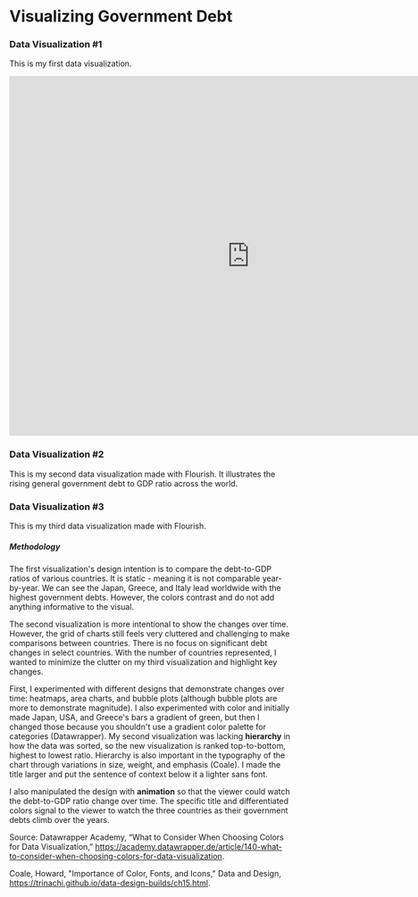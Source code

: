 # Visualizing Government Debt

### Data Visualization #1
This is my first data visualization.
<iframe src="https://data.oecd.org/chart/6Ogs" width="860" height="645" style="border: 0" mozallowfullscreen="true" webkitallowfullscreen="true" allowfullscreen="true"><a href="https://data.oecd.org/chart/6Ogs" target="_blank">OECD Chart: General government debt, Total, % of GDP, Annual, 2019</a></iframe>

### Data Visualization #2
This is my second data visualization made with Flourish. It illustrates the rising general government debt to GDP ratio across the world. 
<div class="flourish-embed flourish-chart" data-src="visualisation/11154742"><script src="https://public.flourish.studio/resources/embed.js"></script></div>

### Data Visualization #3
This is my third data visualization made with Flourish. 
<div class="flourish-embed flourish-hierarchy" data-src="visualisation/11154892"><script src="https://public.flourish.studio/resources/embed.js"></script></div>

##### Methodology 
The first visualization's design intention is to compare the debt-to-GDP ratios of various countries. It is static - meaning it is not comparable year-by-year. We can see the Japan, Greece, and Italy lead worldwide with the highest government debts. However, the colors contrast and do not add anything informative to the visual. 

The second visualization is more intentional to show the changes over time. However, the grid of charts still feels very cluttered and challenging to make comparisons between countries. There is no focus on significant debt changes in select countries. With the number of countries represented, I wanted to minimize the clutter on my third visualization and highlight key changes. 

First, I experimented with different designs that demonstrate changes over time: heatmaps, area charts, and bubble plots (although bubble plots are more to demonstrate magnitude). I also experimented with color and initially made Japan, USA, and Greece's bars a gradient of green, but then I changed those because you shouldn't use a gradient color palette for categories (Datawrapper). My second visualization was lacking **hierarchy** in how the data was sorted, so the new visualization is ranked top-to-bottom, highest to lowest ratio. Hierarchy is also important in the typography of the chart through variations in size, weight, and emphasis (Coale). I made the title larger and put the sentence of context below it a lighter sans font. 

I also manipulated the design with **animation** so that the viewer could watch the debt-to-GDP ratio change over time. The specific title and differentiated colors signal to the viewer to watch the three countries as their government debts climb over the years. 

Source: 
Datawrapper Academy, “What to Consider When Choosing Colors for Data Visualization,” https://academy.datawrapper.de/article/140-what-to-consider-when-choosing-colors-for-data-visualization. 
 
Coale, Howard, "Importance of Color, Fonts, and Icons," Data and Design, https://trinachi.github.io/data-design-builds/ch15.html. 

